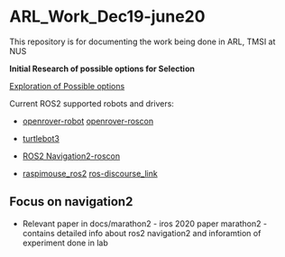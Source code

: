 # ARL_Work_Dec19-june20
This repository is for documenting the work being done in ARL, TMSI at NUS 

**Initial Research of possible options for Selection**

[Exploration of Possible options](https://docs.google.com/document/d/1Z6GkgNgpiFIfLRe-8RetaW7kjxMaU38mpCtlduAZcow/edit)

Current ROS2 supported robots and drivers:

- [openrover-robot](https://github.com/RoverRobotics/openrover-ros2) [openrover-roscon](https://roscon.ros.org/2019/talks/roscon2019_migrating_to_ros_2.pdf)

- [turtlebot3](http://emanual.robotis.com/docs/en/platform/turtlebot3/ros2_setup/#pc-setup)

- [ROS2 Navigation2-roscon](https://roscon.ros.org/2019/talks/roscon2019_navigation2_overview_final.pdf)

- [raspimouse_ros2](https://github.com/youtalk/raspimouse_ros2) [ros-discourse_link](https://discourse.ros.org/t/yet-another-ros-2-navigation-robot-raspberry-pi-mouse/10670)

Focus on navigation2 
- 
- Relevant paper in docs/marathon2 - iros 2020 paper marathon2 - contains detailed info about ros2 navigation2 and inforamtion of experiment done in lab


